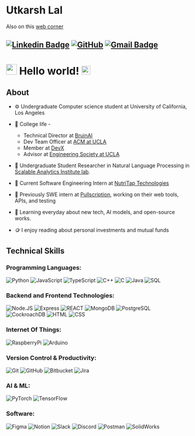 # Utkarsh Lal

Also on this [web corner](https://utkarshlal.netlify.app/)

[![Linkedin Badge](https://img.shields.io/badge/-utkarshlal-blue?style=flat-square&logo=Linkedin&logoColor=white&link=https://www.linkedin.com/in/utkarshlal/)](https://www.linkedin.com/in/utkarshlal/) 
[![GitHub](https://img.shields.io/github/followers/utk7arsh?label=Follow&style=social)](https://github.com/utk7arsh/?tab=follow)
[![Gmail Badge](https://img.shields.io/badge/-utkarshlal01@gmail.com-c14438?style=flat-square&logo=Gmail&logoColor=white&link=mailto:utkarshlal01@gmail.com)](mailto:utkarshlal01@gmail.com)
---

# <img src="https://github.com/TheDudeThatCode/TheDudeThatCode/blob/master/Assets/Hi.gif" width="29px"> Hello world!&nbsp;<img src="https://github.com/TheDudeThatCode/TheDudeThatCode/blob/master/Assets/Earth.gif" width="24px">

  
## About

- ⚙️ Undergraduate Computer science student at University of California, Los Angeles

- 🌱 College life -
  - Technical Director at [BruinAI](https://www.linkedin.com/company/bruin-ai/)
  - Dev Team Officer at [ACM at UCLA](https://www.uclaacm.com/)
  - Member at [DevX](https://www.ucladevx.com/)
  - Advisor at [Engineering Society at UCLA](https://www.esuc.ucla.edu/)
 
- 🧐 Undergraduate Student Researcher in Natural Language Processing in [Scalable Analytics Institute lab](https://scai.cs.ucla.edu/).
- 💼 Current Software Engineering Intern at [NutriTap Technologies](https://nutritap.in/) 
- 🏢 Previously SWE intern at [Pullscription](https://www.pullscription.com/), working on their web tools, APIs, and testing 
- 🔭 Learning everyday about new tech, AI models, and open-source works.
- 🪙 I enjoy reading about personal investments and mutual funds

## Technical Skills
### Programming Languages:
![Python](https://img.shields.io/badge/-Python-2d2b55?style=for-the-badge&logo=Python)
![JavaScript](https://img.shields.io/badge/-JavaScript-2d2b55?style=for-the-badge&logo=JavaScript)
![TypeScript](https://img.shields.io/badge/-TypeScript-2d2b55?style=for-the-badge&logo=TypeScript)
![C++](https://img.shields.io/badge/-C++-2d2b55?style=for-the-badge&logo=Cplusplus)
![C](https://img.shields.io/badge/-C-2d2b55?style=for-the-badge&logo=C)
![Java](https://img.shields.io/badge/-Java-2d2b55?style=for-the-badge&logo=Java)
![SQL](https://img.shields.io/badge/-SQL-2d2b55?style=for-the-badge&logo=MySQL)

### Backend and Frontend Technologies:
![Node.JS](https://img.shields.io/badge/-Node.JS-2d2b55?style=for-the-badge&logo=Node.js)
![Express](https://img.shields.io/badge/-Express-2d2b55?style=for-the-badge&logo=Express)
![REACT](https://img.shields.io/badge/-REACT-2d2b55?style=for-the-badge&logo=React)
![MongoDB](https://img.shields.io/badge/-MongoDB-2d2b55?style=for-the-badge&logo=mongoDB)
![PostgreSQL](https://img.shields.io/badge/-PostgreSQL-2d2b55?style=for-the-badge&logo=PostgreSQL)
![CockroachDB](https://img.shields.io/badge/-CockroachDB-2d2b55?style=for-the-badge&logo=cockroachlabs)
![HTML](https://img.shields.io/badge/-HTML-2d2b55?style=for-the-badge&logo=HTML5)
![CSS](https://img.shields.io/badge/-CSS-2d2b55?style=for-the-badge&logo=CSS3)

### Internet Of Things:
![RaspberryPi](https://img.shields.io/badge/-RaspberryPi-2d2b55?style=for-the-badge&logo=raspberrypi)
![Arduino](https://img.shields.io/badge/-Arduino-2d2b55?style=for-the-badge&logo=Arduino)

### Version Control & Productivity:
![Git](https://img.shields.io/badge/-Git-2d2b55?style=for-the-badge&logo=git)
![GitHub](https://img.shields.io/badge/-GitHub-2d2b55?style=for-the-badge&logo=github)
![Bitbucket](https://img.shields.io/badge/-Bitbucket-2d2b55?style=for-the-badge&logo=Bitbucket)
![Jira](https://img.shields.io/badge/-Jira-2d2b55?style=for-the-badge&logo=Jira)

### AI & ML:
![PyTorch](https://img.shields.io/badge/-PyTorch-2d2b55?style=for-the-badge&logo=pytorch)
![TensorFlow](https://img.shields.io/badge/-TensorFlow-2d2b55?style=for-the-badge&logo=tensorflow)

### Software:
![Figma](https://img.shields.io/badge/-Figma-2d2b55?style=for-the-badge&logo=Figma)
![Notion](https://img.shields.io/badge/-Notion-2d2b55?style=for-the-badge&logo=Notion)
![Slack](https://img.shields.io/badge/-Slack-2d2b55?style=for-the-badge&logo=Slack)
![Discord](https://img.shields.io/badge/-Discord-2d2b55?style=for-the-badge&logo=Discord)
![Postman](https://img.shields.io/badge/-Postman-2d2b55?style=for-the-badge&logo=Postman)
![SolidWorks](https://img.shields.io/badge/-SolidWorks-2d2b55?style=for-the-badge&logo=SolidWorks)
